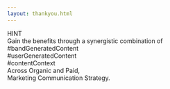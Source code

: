 ```yaml
---
layout: thankyou.html
---
```


<!-- Consultation Request Form -->

 <div class="ui vertical stripe segment vertical-segment-grey-color">
  <div class="ui center aligned text container">
  <div class="ui center aligned header">
  HINT<br>Gain the benefits through a synergistic combination of<br>#bandGeneratedContent<br>#userGeneratedContent<br>#contentContext<br>Across Organic and Paid,<br> Marketing Communication Strategy.</div>
</div>
</div>
